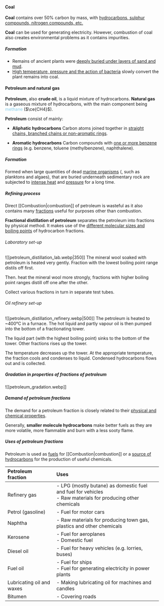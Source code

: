 #### Coal
**Coal** contains over 50% carbon by mass, with <u>hydrocarbons, sulphur compounds, nitrogen compounds, etc.</u>

**Coal** can be used for generating electricity. However, combustion of coal also creates environmental problems as it contains impurities.

##### Formation
- Remains of ancient plants were <u>deeply buried under layers of sand and mud</u>.
- <u>High temperature, pressure and the action of bacteria</u> slowly convert the plant remains into coal.

#### Petroleum and natural gas
**Petroleum**, also **crude oil**, is a liquid mixture of hydrocarbons. **Natural gas** is a gaseous mixture of hydrocarbons, with the main component being <span style="color: skyblue">methane</span> ($\ce{CH4}$).

**Petroleum** consist of mainly:
- **Aliphatic hydrocarbons**
  Carbon atoms joined together in <u>straight chains, branched chains or non-aromatic rings</u>.

- **Aromatic hydrocarbons**
  Carbon compounds with <u>one or more benzene rings</u> (e.g. benzene, toluene (methylbenzene), naphthalene).

##### Formation
Formed when large quantities of dead <u>marine organisms</u> (, such as planktons and algaes), that are buried underneath sedimentary rock are subjected to <u>intense heat</u> and <u>pressure</u> for a long time.

##### Refining process
Direct [[Combustion|combustion]] of petroleum is wasteful as it also contains many <u>fractions</u> useful for purposes other than combustion.

**Fractional distillation of petroleum** separates the petroleum into fractions by physical method. It makes use of the <u>different molecular sizes and boiling points</u> of hydrocarbon fractions.

###### Laboratory set-up
![[petroleum_distillation_lab.webp|350]]
The mineral wool soaked with petroleum is heated very gently. Fraction with the lowest boiling point range distils off first.

Then. heat the mineral wool more strongly, fractions with higher boiling point ranges distill off one after the other.

Collect various fractions in turn in separate test tubes.

###### Oil refinery set-up
![[petroleum_distillation_refinery.webp|500]]
The petroleum is heated to ~400°C in a furnace. The hot liquid and partly vapour oil is then pumped into the bottom of a fractionating tower.

The liquid part (with the highest boiling point) sinks to the bottom of the tower. Other fractions rises up the tower.

The temperature decreases up the tower. At the appropriate temperature, the fraction cools and condenses to liquid. Condensed hydrocarbons flows out and is collected.

##### Gradation in properties of fractions of petroleum
![[petroleum_gradation.webp]]
<!-- Note: Please replace this table with markdown alternative when able -->

##### Demand of petroleum fractions
The demand for a petroleum fraction is closely related to their <u>physical and chemical properties</u>.

Generally, **smaller molecule hydrocarbons** make better fuels as they are more volatile, more flammable and burn with a less sooty flame.

##### Uses of petroleum fractions
Petroleum is used as <u>fuels</u> for [[Combustion|combustion]] or a <u>source of hydrocarbons</u> for the production of useful chemicals.

| Petroleum fraction | Uses |
| :-- | :-- |
| Refinery gas | - LPG (mostly butane) as domestic fuel and fuel for vehicles<br>- Raw materials for producing other chemicals |
| Petrol (gasoline) | - Fuel for motor cars |
| Naphtha | - Raw materials for producing town gas, plastics and other chemicals |
| Kerosene | - Fuel for aeroplanes<br>- Domestic fuel |
| Diesel oil | - Fuel for heavy vehicles (e.g. lorries, buses) |
| Fuel oil | - Fuel for ships<br>- Fuel for generating electricity in power plants |
| Lubricating oil and waxes | - Making lubricating oil for machines and candles |
| Bitumen | - Covering roads |

